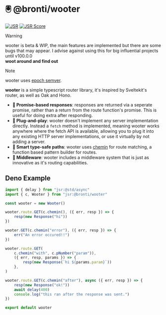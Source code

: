 # 🖲️ @bronti/wooter

[![JSR](https://jsr.io/badges/@bronti/wooter)](https://jsr.io/@bronti/wooter)
[![JSR Score](https://jsr.io/badges/@bronti/wooter/score)](https://jsr.io/@bronti/wooter)

> [!WARNING]
> wooter is beta & WIP, the main features are implemented but there are some
> bugs that may appear. I advise against using this for big influential projects
> until v100.0.0\
> **woot around and find out**

> [!NOTE]
> wooter uses [epoch semver](https://antfu.me/posts/epoch-semver).

**wooter** is a simple typescript router library, it's inspired by Sveltekit's
router, as well as Oak and Hono.

- **🔁 Promise-based responses**: responses are returned via a seperate promise,
  rather than a return from the route function's promise. This is useful for
  doing extra after responding.
- **🔌 Plug-and-play**: wooter doesn't implement any server implementation
  directly. Instead a `fetch` method is implemented, meaning wooter works
  anywhere where the fetch API is available, allowing you to plug it into any
  existing HTTP server implementations, or use it virtually by not adding a
  server.
- **🧠 Smart type-safe paths**: wooter uses
  [chemin](https://jsr.io/@dldc/chemin) for route matching, a function based
  pattern builder for routes.
- **🔗 Middleware**: wooter includes a middleware system that is just as
  innovative as it's routing capabilities.

## Deno Example

```ts
import { delay } from "jsr:@std/async"
import { c, Wooter } from "jsr:@bronti/wooter"

const wooter = new Wooter()

wooter.route.GET(c.chemin(), ({ err, resp }) => {
	resp(new Response("hi"))
})

wooter.GET(c.chemin("error"), ({ err, resp }) => {
	err("An error occured!!")
})

wooter.route.GET(
	c.chemin("with", c.pNumber("param")),
	({ err, resp, params }) => {
		resp(new Response(`hi ${params.param}`))
	},
)

wooter.route.GET(c.chemin("after"), async ({ err, resp }) => {
	resp(new Response("ok!"))
	await delay(400)
	console.log("this ran after the response was sent.")
})

export default wooter
```
